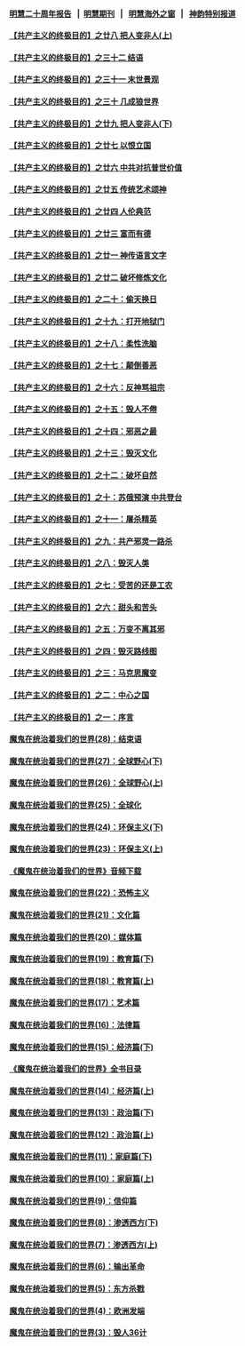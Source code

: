 #### [明慧二十周年报告](https://github.com/gfw-breaker/mh-reports/blob/master/README.md?t=07151337) &nbsp;&nbsp;|&nbsp;&nbsp;[明慧期刊](https://github.com/gfw-breaker/mh-qikan) &nbsp;&nbsp;|&nbsp;&nbsp; [明慧海外之窗](https://github.com/gfw-breaker/mh-news/blob/master/README.md?t=07151337) &nbsp;&nbsp;|&nbsp;&nbsp; [神韵特别报道](https://github.com/gfw-breaker/mh-news/blob/master/shenyun.md?t=07151337) 

#### [【共产主义的终极目的】之廿八 把人变非人(上)](../pages/nsc422/n11340492.md?t=07151337) 

#### [【共产主义的终极目的】之三十二 结语](../pages/nsc422/n11360535.md?t=07151337) 

#### [【共产主义的终极目的】之三十一 末世景观](../pages/nsc422/n11351129.md?t=07151337) 

#### [【共产主义的终极目的】之三十 几成狼世界](../pages/nsc422/n11348280.md?t=07151337) 

#### [【共产主义的终极目的】之廿九 把人变非人(下)](../pages/nsc422/n11344140.md?t=07151337) 

#### [【共产主义的终极目的】之廿七 以恨立国](../pages/nsc422/n11336944.md?t=07151337) 

#### [【共产主义的终极目的】之廿六 中共对抗普世价值](../pages/nsc422/n11324785.md?t=07151337) 

#### [【共产主义的终极目的】之廿五 传统艺术颂神](../pages/nsc422/n11296396.md?t=07151337) 

#### [【共产主义的终极目的】之廿四 人伦典范](../pages/nsc422/n11296397.md?t=07151337) 

#### [【共产主义的终极目的】之廿三 富而有德](../pages/nsc422/n11283598.md?t=07151337) 

#### [【共产主义的终极目的】之廿一 神传语言文字](../pages/nsc422/n11263265.md?t=07151337) 

#### [【共产主义的终极目的】之廿二 破坏修炼文化](../pages/nsc422/n11245728.md?t=07151337) 

#### [【共产主义的终极目的】之二十：偷天换日](../pages/nsc422/n11238846.md?t=07151337) 

#### [【共产主义的终极目的】之十九：打开地狱门](../pages/nsc422/n11206376.md?t=07151337) 

#### [【共产主义的终极目的】之十八：柔性洗脑](../pages/nsc422/n11199994.md?t=07151337) 

#### [【共产主义的终极目的】之十七：颠倒善恶](../pages/nsc422/n11179782.md?t=07151337) 

#### [【共产主义的终极目的】之十六：反神骂祖宗](../pages/nsc422/n11166798.md?t=07151337) 

#### [【共产主义的终极目的】之十五：毁人不倦](../pages/nsc422/n11166792.md?t=07151337) 

#### [【共产主义的终极目的】之十四：邪恶之最](../pages/nsc422/n11150249.md?t=07151337) 

#### [【共产主义的终极目的】之十三：毁灭文化](../pages/nsc422/n11135227.md?t=07151337) 

#### [【共产主义的终极目的】之十二：破坏自然](../pages/nsc422/n11135214.md?t=07151337) 

#### [【共产主义的终极目的】之十：苏俄预演 中共登台](../pages/nsc422/n11118424.md?t=07151337) 

#### [【共产主义的终极目的】之十一：屠杀精英](../pages/nsc422/n11118442.md?t=07151337) 

#### [【共产主义的终极目的】之九：共产邪灵一路杀](../pages/nsc422/n11114139.md?t=07151337) 

#### [【共产主义的终极目的】之八：毁灭人类](../pages/nsc422/n11108503.md?t=07151337) 

#### [【共产主义的终极目的】之七：受苦的还是工农](../pages/nsc422/n11101809.md?t=07151337) 

#### [【共产主义的终极目的】之六：甜头和苦头](../pages/nsc422/n11096971.md?t=07151337) 

#### [【共产主义的终极目的】之五：万变不离其邪](../pages/nsc422/n11091285.md?t=07151337) 

#### [【共产主义的终极目的】之四：毁灭路线图](../pages/nsc422/n11086284.md?t=07151337) 

#### [【共产主义的终极目的】之三：马克思魔变](../pages/nsc422/n11061941.md?t=07151337) 

#### [【共产主义的终极目的】之二：中心之国](../pages/nsc422/n11047728.md?t=07151337) 

#### [【共产主义的终极目的】之一：序言](../pages/nsc422/n11086077.md?t=07151337) 

#### [魔鬼在统治着我们的世界(28)：结束语](../pages/nsc422/n10936246.md?t=07151337) 

#### [魔鬼在统治着我们的世界(27)：全球野心(下)](../pages/nsc422/n10928319.md?t=07151337) 

#### [魔鬼在统治着我们的世界(26)：全球野心(上)](../pages/nsc422/n10900318.md?t=07151337) 

#### [魔鬼在统治着我们的世界(25)：全球化](../pages/nsc422/n10788205.md?t=07151337) 

#### [魔鬼在统治着我们的世界(24)：环保主义(下)](../pages/nsc422/n10695307.md?t=07151337) 

#### [魔鬼在统治着我们的世界(23)：环保主义(上)](../pages/nsc422/n10688613.md?t=07151337) 

#### [《魔鬼在统治着我们的世界》音频下载](../pages/nsc422/n10635553.md?t=07151337) 

#### [魔鬼在统治着我们的世界(22)：恐怖主义](../pages/nsc422/n10614727.md?t=07151337) 

#### [魔鬼在统治着我们的世界(21)：文化篇](../pages/nsc422/n10597706.md?t=07151337) 

#### [魔鬼在统治着我们的世界(20)：媒体篇](../pages/nsc422/n10586579.md?t=07151337) 

#### [魔鬼在统治着我们的世界(19)：教育篇(下)](../pages/nsc422/n10564808.md?t=07151337) 

#### [魔鬼在统治着我们的世界(18)：教育篇(上)](../pages/nsc422/n10526970.md?t=07151337) 

#### [魔鬼在统治着我们的世界(17)：艺术篇](../pages/nsc422/n10499093.md?t=07151337) 

#### [魔鬼在统治着我们的世界(16)：法律篇](../pages/nsc422/n10485969.md?t=07151337) 

#### [魔鬼在统治着我们的世界(15)：经济篇(下)](../pages/nsc422/n10469975.md?t=07151337) 

#### [《魔鬼在统治着我们的世界》全书目录](../pages/nsc422/n10464261.md?t=07151337) 

#### [魔鬼在统治着我们的世界(14)：经济篇(上)](../pages/nsc422/n10457370.md?t=07151337) 

#### [魔鬼在统治着我们的世界(13)：政治篇(下)](../pages/nsc422/n10448270.md?t=07151337) 

#### [魔鬼在统治着我们的世界(12)：政治篇(上)](../pages/nsc422/n10444576.md?t=07151337) 

#### [魔鬼在统治着我们的世界(11)：家庭篇(下)](../pages/nsc422/n10440961.md?t=07151337) 

#### [魔鬼在统治着我们的世界(10)：家庭篇(上)](../pages/nsc422/n10435448.md?t=07151337) 

#### [魔鬼在统治着我们的世界(9)：信仰篇](../pages/nsc422/n10432159.md?t=07151337) 

#### [魔鬼在统治着我们的世界(8)：渗透西方(下)](../pages/nsc422/n10429603.md?t=07151337) 

#### [魔鬼在统治着我们的世界(7)：渗透西方(上)](../pages/nsc422/n10426013.md?t=07151337) 

#### [魔鬼在统治着我们的世界(6)：输出革命](../pages/nsc422/n10421536.md?t=07151337) 

#### [魔鬼在统治着我们的世界(5)：东方杀戮](../pages/nsc422/n10417707.md?t=07151337) 

#### [魔鬼在统治着我们的世界(4)：欧洲发端](../pages/nsc422/n10414890.md?t=07151337) 

#### [魔鬼在统治着我们的世界(3)：毁人36计](../pages/nsc422/n10411583.md?t=07151337) 

